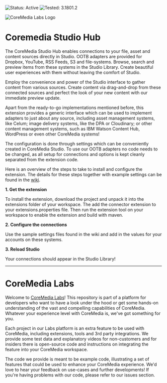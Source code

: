 ![Status: Active](https://documentation.coremedia.com/badges/badge_status_active.png "Status: Active")
![Tested: 3.1801.2](https://documentation.coremedia.com/badges/badge_tested_coremedia_9-1801-2.png "Tested: 3.1801.2")

![CoreMedia Labs Logo](https://documentation.coremedia.com/badges/banner_coremedia_labs_wide.png "CoreMedia Labs Logo Title Text")

# Coremedia Studio Hub

The CoreMedia Studio Hub enables connections to your file, asset and content sources directly in Studio. OOTB adapters are provided for Dropbox, YouTube, RSS Feeds, S3 and file-systems. Browse, search and preview items from these systems in the Studio Library. Create beautiful user experiences with them without leaving the comfort of Studio.

Employ the convenience and power of the Studio interface to gather content from various sources. Create content via drag-and-drop from these connected sources and perfect the look of your new content with our immediate preview update. 

Apart from the ready-to-go implementations mentioned before, this extension provides a generic interface which can be used to implement adapters to just about any source, including asset management systems, like Celum; image delivery systems, like the DPA or Cloudinary; or other content management systems, such as IBM Watson Content Hub, WordPress or even other CoreMedia systems! 

The configuration is done through settings which can be conveniently created in CoreMedia Studio. To use our OOTB adapters no code needs to be changed, as all setup for connections and options is kept cleanly separated from the extension code.

Here is an overview of the steps to take to install and configure the extension. The details for these steps together with example settings can be found in the [wiki](https://github.com/CoreMedia/coremedia-studio-hub/wiki).

**1. Get the extension**

To install the extension, download the project and unpack it into the extensions folder of your workspace. The add the connector extension to your extensions.properties file. Then run the extension tool on your workspace to enable the extension and build with maven.

**2. Configure the connections**

Use the sample settings files found in the wiki and add in the values for your accounts on these systems. 

**3. Reload Studio**

Your connections should appear in the Studio Library!


*******


# CoreMedia Labs

Welcome to [CoreMedia Labs](https://blog.coremedia.com/labs/)! This repository is part of a platform for developers who want to have a look under the hood or get some hands-on understanding of the vast and compelling capabilities of CoreMedia. Whatever your experience level with CoreMedia is, we've got something for you.

Each project in our Labs platform is an extra feature to be used with CoreMedia, including extensions, tools and 3rd party integrations. We provide some test data and explanatory videos for non-customers and for insiders there is open-source code and instructions on integrating the feature into your CoreMedia workspace. 

The code we provide is meant to be example code, illustrating a set of features that could be used to enhance your CoreMedia experience. We'd love to hear your feedback on use-cases and further developments! If you're having problems with our code, please refer to our issues section. 
